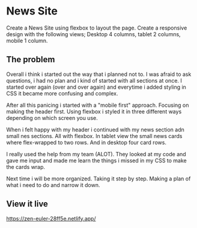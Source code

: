 # News Site

Create a News Site using flexbox to layout the page. Create a responsive design with the following views; Desktop 4 columns, tablet 2 columns, mobile 1 column.

## The problem

Overall i think i started out the way that i planned not to. I was afraid to ask questions, i had no plan and i kind of started with all sections at once. I started over again (over and over again) and everytime i added styling in CSS it became more confusing and complex.

After all this panicing i started with a "mobile first" approach. Focusing on making the header first. Using flexbox i styled it in three different ways depending on which screen you use. 

When i felt happy with my header i continued with my news section adn small nes sections. All with flexbox. In tablet view the small news cards where flex-wrapped to two rows. And in desktop four card rows. 

I really used the help from my team (ALOT). They looked at my code and gave me input and made me learn the things i missed in my CSS to make the cards wrap. 

Next time i will be more organized. Taking it step by step. Making a plan of what i need to do and narrow it down. 

## View it live
https://zen-euler-28ff5e.netlify.app/
